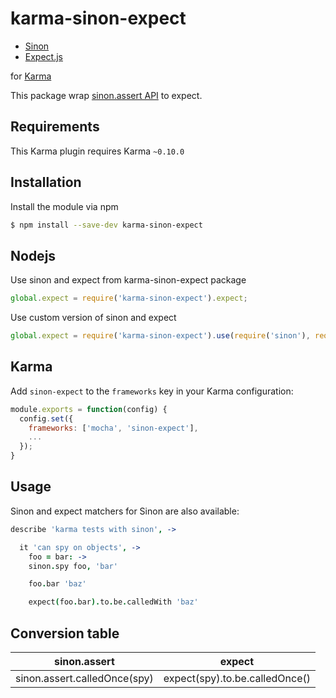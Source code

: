 karma-sinon-expect
================

  * [Sinon](http://sinonjs.org/)
  * [Expect.js](https://github.com/LearnBoost/expect.js/)

for [Karma](http://karma-runner.github.io)

This package wrap [sinon.assert API](http://sinonjs.org/docs/#assertions) to expect.

Requirements
------------

This Karma plugin requires Karma `~0.10.0`

Installation
------------

Install the module via npm

```sh
$ npm install --save-dev karma-sinon-expect
```

## Nodejs

Use sinon and expect from karma-sinon-expect package

```js
global.expect = require('karma-sinon-expect').expect;
```

Use custom version of sinon and expect

```js
global.expect = require('karma-sinon-expect').use(require('sinon'), require('expect.js'));
```

## Karma

Add `sinon-expect` to the `frameworks` key in your Karma configuration:

```js
module.exports = function(config) {
  config.set({
    frameworks: ['mocha', 'sinon-expect'],
    ...
  });
}
```

Usage
-----

Sinon and expect matchers for Sinon are also available:

```coffee
describe 'karma tests with sinon', ->

  it 'can spy on objects', ->
    foo = bar: ->
    sinon.spy foo, 'bar'

    foo.bar 'baz'

    expect(foo.bar).to.be.calledWith 'baz'
```

Conversion table
----------------

| sinon.assert                 | expect                         |
| -----------------------------|:------------------------------:|
| sinon.assert.calledOnce(spy) | expect(spy).to.be.calledOnce() |
